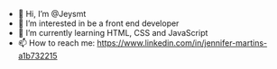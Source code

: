 - 👋 Hi, I’m @Jeysmt
- 👀 I’m interested in be a front end developer
- 🌱 I’m currently learning HTML, CSS and JavaScript
- 📫 How to reach me: https://www.linkedin.com/in/jennifer-martins-a1b732215

<!---
Jeysmt/Jeysmt is a ✨ special ✨ repository because its `README.md` (this file) appears on your GitHub profile.
You can click the Preview link to take a look at your changes.
--->
